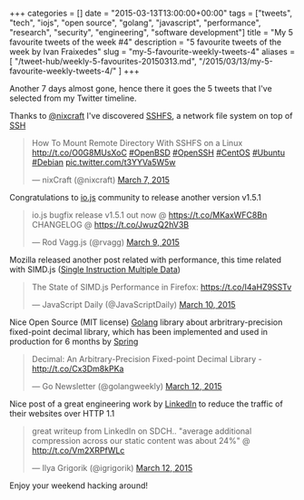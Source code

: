 +++
categories = []
date = "2015-03-13T13:00:00+00:00"
tags = ["tweets", "tech", "iojs", "open source", "golang", "javascript", "performance", "research", "security", "engineering", "software development"]
title = "My 5 favourite tweets of the week #4"
description = "5 favourite tweets of the week by Ivan Fraixedes"
slug = "my-5-favourite-weekly-tweets-4"
aliases = [
  "/tweet-hub/weekly-5-favourites-20150313.md",
  "/2015/03/13/my-5-favourite-weekly-tweets-4/"
]
+++

Another 7 days almost gone, hence there it goes the 5 tweets that I've selected from my Twitter timeline.

Thanks to [@nixcraft](https://twitter.com/nixcraft) I've discovered [SSHFS](http://en.wikipedia.org/wiki/SSHFS), a network file system on top of [SSH](http://en.wikipedia.org/wiki/Secure_Shell)

<blockquote class="twitter-tweet tw-align-center" data-partner="tweetdeck"><p>How To Mount Remote Directory With SSHFS on a Linux <a href="http://t.co/O0G8MUsXoC">http://t.co/O0G8MUsXoC</a> <a href="https://twitter.com/hashtag/OpenBSD?src=hash">#OpenBSD</a> <a href="https://twitter.com/hashtag/OpenSSH?src=hash">#OpenSSH</a> <a href="https://twitter.com/hashtag/CentOS?src=hash">#CentOS</a> <a href="https://twitter.com/hashtag/Ubuntu?src=hash">#Ubuntu</a> <a href="https://twitter.com/hashtag/Debian?src=hash">#Debian</a> <a href="http://t.co/t3YYVa5W5w">pic.twitter.com/t3YYVa5W5w</a></p>&mdash; nixCraft  (@nixcraft) <a href="https://twitter.com/nixcraft/status/574355319184359425">March 7, 2015</a></blockquote>
<script async src="//platform.twitter.com/widgets.js" charset="utf-8"></script>


Congratulations to [io.js](https://iojs.org/) community to release another version v1.5.1

<blockquote class="twitter-tweet tw-align-center" data-partner="tweetdeck"><p>io.js bugfix release v1.5.1 out now @ <a href="https://t.co/MKaxWFC8Bn">https://t.co/MKaxWFC8Bn</a> CHANGELOG @ <a href="https://t.co/JwuzQ2hV3B">https://t.co/JwuzQ2hV3B</a></p>&mdash; Rod Vagg.js (@rvagg) <a href="https://twitter.com/rvagg/status/575000532336668673">March 9, 2015</a></blockquote>
<script async src="//platform.twitter.com/widgets.js" charset="utf-8"></script>


Mozilla released another post related with performance, this time related with SIMD.js ([Single Instruction Multiple Data](http://en.wikipedia.org/wiki/SIMD))

<blockquote class="twitter-tweet tw-align-center" data-partner="tweetdeck"><p>The State of SIMD.js Performance in Firefox: <a href="https://t.co/I4aHZ9SSTv">https://t.co/I4aHZ9SSTv</a></p>&mdash; JavaScript Daily (@JavaScriptDaily) <a href="https://twitter.com/JavaScriptDaily/status/575352064122970112">March 10, 2015</a></blockquote>
<script async src="//platform.twitter.com/widgets.js" charset="utf-8"></script>


Nice Open Source (MIT license) [Golang](http://golang.org/) library about arbritrary-precision fixed-point decimal library, which has been implemented and used in production for 6 months by [Spring](https://www.shopspring.com/)

<blockquote class="twitter-tweet tw-align-center" data-partner="tweetdeck"><p>Decimal: An Arbitrary-Precision Fixed-point Decimal Library - <a href="http://t.co/Cx3Dm8kPKa">http://t.co/Cx3Dm8kPKa</a></p>&mdash; Go Newsletter (@golangweekly) <a href="https://twitter.com/golangweekly/status/576050308616425472">March 12, 2015</a></blockquote>
<script async src="//platform.twitter.com/widgets.js" charset="utf-8"></script>


Nice post of a great engineering work by [LinkedIn](https://engineering.linkedin.com/) to reduce the traffic of their websites over HTTP 1.1

<blockquote class="twitter-tweet tw-align-center" data-partner="tweetdeck"><p>great writeup from LinkedIn on SDCH.. &quot;average additional compression across our static content was about 24%&quot; @ <a href="http://t.co/Vm2XRPfWLc">http://t.co/Vm2XRPfWLc</a></p>&mdash; Ilya Grigorik (@igrigorik) <a href="https://twitter.com/igrigorik/status/576078282384228352">March 12, 2015</a></blockquote>
<script async src="//platform.twitter.com/widgets.js" charset="utf-8"></script>


Enjoy your weekend hacking around!
